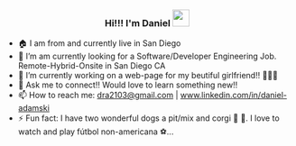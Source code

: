 ### <div align="center"> Hi!!!  I'm Daniel <img src="https://raw.githubusercontent.com/MartinHeinz/MartinHeinz/master/wave.gif" width="30px"> </div>



- 🏠 I am from and currently live in San Diego
- 🔭 I’m am currently looking for a Software/Developer Engineering Job. Remote-Hybrid-Onsite in San Diego CA
- 🌱 I’m currently working on a web-page for my beutiful girlfriend!! 👱🏼‍♀️
- 💬 Ask me to connect!! Would love to learn something new!!
- 📫 How to reach me: dra2103@gmail.com | www.linkedin.com/in/daniel-adamski
- ⚡ Fun fact: I have two wonderful dogs a pit/mix and corgi 🐶 🐶. I love to watch and play fútbol non-americana ⚽️...


